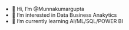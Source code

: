 - 👋 Hi, I’m @Munnakumargupta
- 👀 I’m interested in Data Business Anakytics
- 🌱 I’m currently learning AI/ML/SQL/POWER BI

<!---
Munnakumar943038/Munnakumar943038 is a ✨ special ✨ repository because its `README.md` (this file) appears on your GitHub profile.
You can click the Preview link to take a look at your changes.
--->
